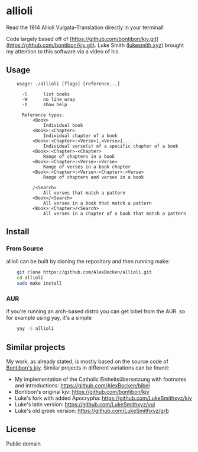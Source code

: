 # allioli

Read the 1914 Allioli Vulgata-Translation directly in your terminal!

Code largely based off of [https://github.com/bontibon/kjv.git](https://github.com/bontibon/kjv.git). Luke Smith ([lukesmith.xyz](https://lukesmith.xyz/)) brought my attention to this software via a video of his.

## Usage

```
    usage: ./allioli [flags] [reference...]

      -l      list books
      -W      no line wrap
      -h      show help

      Reference types:
          <Book>
              Individual book
          <Book>:<Chapter>
              Individual chapter of a book
          <Book>:<Chapter>:<Verse>[,<Verse>]...
              Individual verse(s) of a specific chapter of a book
          <Book>:<Chapter>-<Chapter>
              Range of chapters in a book
          <Book>:<Chapter>:<Verse>-<Verse>
              Range of verses in a book chapter
          <Book>:<Chapter>:<Verse>-<Chapter>:<Verse>
              Range of chapters and verses in a book

          /<Search>
              All verses that match a pattern
          <Book>/<Search>
              All verses in a book that match a pattern
          <Book>:<Chapter>/<Search>
              All verses in a chapter of a book that match a pattern
```

## Install

### From Source

allioli can be built by cloning the repository and then running make:

```bash
    git clone https://github.com/AlexBocken/allioli.git
    cd allioli
    sudo make install
```

### AUR

if you're running an arch-based distro you can get bibel from the AUR.
so for example using yay, it's a simple

```bash
    yay -S allioli
```


## Similar projects

My work, as already stated, is mostly based on the source code of [Bontibon's kjv](https://github.com/bontibon/kjv).
Similar projects in different variations can be found:

- My implementation of the Catholic Einheitsübersetzung with footnotes and introductions: https://github.com/AlexBocken/bibel
- Bontibon's original kjv: https://github.com/bontibon/kjv
- Luke's fork with added Apocrypha: https://github.com/LukeSmithxyz/kjv
- Luke's latin version: https://github.com/LukeSmithxyz/vul
- Luke's old greek version: https://github.com/LukeSmithxyz/grb

## License

Public domain
